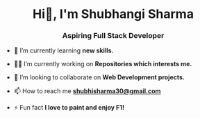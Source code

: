 <h1 align="center">Hi👋, I'm Shubhangi Sharma </h1>
<h3 align="center"> Aspiring Full Stack Developer</h3>  
   
- 🌱 I’m currently learning **new skills.**                                         
                   
- 👨‍💻 I’m currently working on **Repositories which interests me.**  
 
- 📄 I’m looking to collaborate on **Web Development projects.**
 
- 📫 How to reach me **shubhisharma30@gmail.com**
 
- ⚡ Fun fact **I love to paint and enjoy F1!** 

